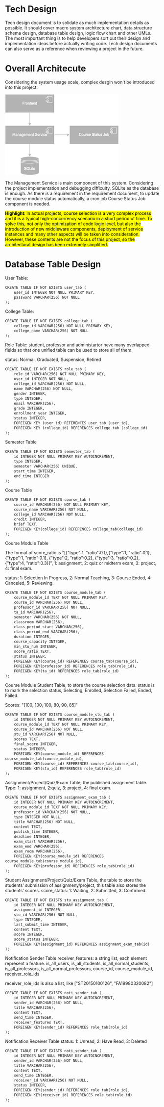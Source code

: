 # Tech Design
Tech design document is to solidate as much implementation details as possible. It should cover macro system architecture chart, data structure schema design, database table design, logic flow chart and other UMLs. The most important thing is to help developers sort out their design and implementation ideas before actually writing code. Tech design documents can also serve as a reference when reviewing a project in the future.
# Overall Architecute
Considering the system usage scale, complex desgin won't be introduced into this project. 

![Architecute](image/architecture.png)

The Management Service is main component of this system. Considering the project implementation and debugging difficulty, SQLite as the database is enough. As there is a requirement in the requirement document, to update the course module status automatically, a cron job Course Status Job component is needed.

<mark>**Highlight**: In actual projects, course selection is a very complex process and it is a typical high-concurrency scenario in a short period of time. To solve this, not only the optimization of code logic level, but also the introduction of new middleware components, deployment of service instances and many other aspects will be taken into consideration. However, these contents are not the focus of this project, so the architectural design has been extremely simplified.</mark>

# Database Table Design
User Table:
```
CREATE TABLE IF NOT EXISTS user_tab (
    user_id INTEGER NOT NULL PRIMARY KEY,
    password VARCHAR(256) NOT NULL
);
```
College Table:
```
CREATE TABLE IF NOT EXISTS college_tab (
    college_id VARCHAR(256) NOT NULL PRIMARY KEY,
    college_name VARCHAR(256) NOT NULL
);
```
Role Table:
student, professor and administartor have many overlapped fields so that one unified table can be used to store all of them.

status: Normal, Graduated, Suspension, Retired
```
CREATE TABLE IF NOT EXISTS role_tab (
    role_id VARCHAR(256) NOT NULL PRIMARY KEY,
    user_id INTEGER NOT NULL,
    college_id VARCHAR(256) NOT NULL,
    name VARCHAR(256) NOT NULL,
    gender INTEGER,
    type INTEGER,
    email VARCHAR(256),
    grade INTEGER,
    enrollment_year INTEGER,
    status INTEGER,
    FOREIGEN KEY (user_id) REFERENCES user_tab (user_id),
    FOREIGEN KEY (college_id) REFERENCES college_tab (college_id)
);
```
Semester Table
```
CREATE TABLE IF NOT EXISTS semester_tab (
    id INTEGER NOT NULL PRIMARY KEY AUTOINCREMENT,
    type INTEGER,
    semester VARCHAR(256) UNIQUE,
    start_time INTEGER,
    end_time INTEGER
);
```
Course Table
```
CREATE TABLE IF NOT EXISTS course_tab (
    course_id VARCHAR(256) NOT NULL PRIMARY KEY,
    course_name VARCHAR(256) NOT NULL,
    college_id VARCHAR(256) NOT NULL,
    credit INTEGER,
    brief TEXT,
    FOREIGEN KEY(college_id) REFERENCES college_tab(college_id)
);
```
Course Module Table

The format of score_ratio is "[{"type":1, "ratio":0.1},{"type":1, "ratio":0.1}, {"type":1, "ratio":0.1}, {"type":2, "ratio":0.2}, {"type":3, "ratio":0.2}, {"type":4, "ratio":0.3}]", 1: assignment, 2: quiz or midterm exam, 3: project, 4: final exam.

status: 1: Selection In Progress, 2: Normal Teaching, 3: Course Ended, 4: Canceled, 5: Reviewing.
```
CREATE TABLE IF NOT EXISTS course_module_tab (
    course_module_id TEXT NOT NULL PRIMARY KEY,
    course_id VARCHAR(256) NOT NULL,
    professor_id VARCHAR(256) NOT NULL,
    ta_id VARCHAR(256),
    semester VARCHAR(256) NOT NULL,
    classroom VARCHAR(256),
    class_period_start VARCHAR(256),
    class_period_end VARCHAR(256),
    duration INTEGER,
    course_capacity INTEGER,
    min_stu_num INTEGER,
    score_ratio TEXT,
    status INTEGER,
    FOREIGEN KEY(course_id) REFERENCES course_tab(course_id),
    FOREIGEN KEY(professor_id) REFERENCES role_tab(role_id),
    FOREIGEN KEY(ta_id) REFERENCES role_tab(role_id)
);
```
Course Module Student Table, to store the course selection data.
status is to mark the selection status, Selecting, Enrolled, Selection Failed, Ended, Failed.

Scores: "[100, 100, 100, 80, 90, 85]"
```
CREATE TABLE IF NOT EXISTS course_module_stu_tab (
    id INTEGER NOT NULL PRIMARY KEY AUTOINCREMENT,
    course_module_id TEXT NOT NULL PRIMARY KEY,
    course_id VARCHAR(256) NOT NULL,
    stu_id VARCHAR(256) NOT NULL,
    scores TEXT,
    final_score INTEGER,
    status INTEGER,
    FOREIGEN KEY(course_module_id) REFERENCES course_module_tab(course_module_id),
    FOREIGEN KEY(course_id) REFERENCES course_tab(course_id),
    FOREIGEN KEY(stu_id) REFERENCES role_tab(role_id)
);
```
Assignment/Project/Quiz/Exam Table, the published assignment table.
Type: 1: assignment, 2:quiz, 3: project, 4: final exam. 
```
CREATE TABLE IF NOT EXISTS assignment_exam_tab (
    id INTEGER NOT NULL PRIMARY KEY AUTOINCREMENT,
    course_module_id TEXT NOT NULL PRIMARY KEY,
    professor_id VARCHAR(256) NOT NULL,
    type INTEGER NOT NULL, 
    title VARCHAR(256) NOT NULL,
    content TEXT,
    publish_time INTEGER,
    deadline INTEGER,
    exam_start VARCHAR(256),
    exam_end VARCHAR(256),
    exam_room VARCHAR(256),
    FOREIGEN KEY(course_module_id) REFERENCES course_module_tab(course_module_id),
    FOREIGEN KEY(professor_id) REFERENCES role_tab(role_id)
);
```
Student Assignment/Project/Quiz/Exam Table, the table to store the students' submission of assignmeny/project, this table also stores the students' scores.
score_status: 1: Waiting, 2: Submitted, 3: Confirmed.
```
CREATE TABLE IF NOT EXISTS stu_assignment_tab (
    id INTEGER NOT NULL PRIMARY KEY AUTOINCREMENT,
    assignment_id INTEGER,
    stu_id VARCHAR(256) NOT NULL,
    type INTEGER,
    last_submit_time INTEGER,
    content TEXT,
    score INTEGER,
    score_status INTEGER,
    FOREIGEN KEY(assignment_id) REFERENCES assignment_exam_tab(id)
);
```
Notification Sender Table
receiver_features: a string list, each element represent a feature.
is_all_users, is_all_students, is_all_normal_students, is_all_professors, is_all_normal_professors, course_id, course_module_id, receiver_role_ids

receiver_role_ids is also a list, like ["ST20150100126", "FA19980320082"]
```
CREATE TABLE IF NOT EXISTS noti_sender_tab (
    id INTEGER NOT NULL PRIMARY KEY AUTOINCREMENT,
    sender_id VARCHAR(256) NOT NULL,
    title VARCHAR(256),
    content TEXT,
    send_time INTEGER,
    receiver_features TEXT,
    FOREIGEN KEY(sender_id) REFERENCES role_tab(role_id)
);
```
Notification Receiver Table status: 1: Unread, 2: Have Read, 3: Deleted
```
CREATE TABLE IF NOT EXISTS noti_sender_tab (
    id INTEGER NOT NULL PRIMARY KEY AUTOINCREMENT,
    sender_id VARCHAR(256) NOT NULL,
    title VARCHAR(256),
    content TEXT,
    send_time INTEGER,
    receiver_id VARCHAR(256) NOT NULL,
    status INTEGER,
    FOREIGEN KEY(sender_id) REFERENCES role_tab(role_id),
    FOREIGEN KEY(receiver_id) REFERENCES role_tab(role_id)
);
```